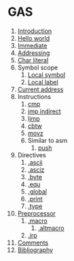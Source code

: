 # GAS

1.  [Introduction](introduction.md)
1.  [Hello world](hello_world.S)
1.  [Immediate](immediate.S)
1.  [Addressing](addressing.S)
1.  [Char literal](char_literal.S)
1.  Symbol scope
    1.  [Local symbol](local_symbol.S)
    1.  [Local label](local_label.S)
1.  [Current address](current_address.S)
1.  Instructions
    1.  [cmp](cmp.S)
    1.  [jmp indirect](jmp_indirect.S)
    1.  [ljmp](ljmp.md)
    1.  [cbtw](cbtw.S)
    1.  [movz](movz.S)
    1.  Similar to asm
        1. [push](push.S)
1.  Directives
    1. [.ascii](ascii.S)
    1. [.asciz](asciz.S)
    1. [.byte](byte.S)
    1. [.equ](equ.S)
    1. [.global](.global.S)
    1. [.print](print.S)
    1. [.type](type.S)
1.  [Preprocessor](preprocessor.md)
    1.  [.macro](macro.S)
        1.  [.altmacro](altmacro.S)
    1.  [.irp](irp.S)
1.  [Comments](comments.md)
1.  [Bibliography](bibliogrpahy.md)
